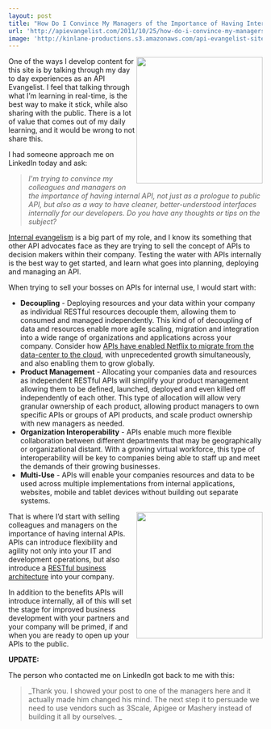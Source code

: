 ```yaml
---
layout: post
title: "How Do I Convince My Managers of the Importance of Having Internal APIs?"
url: 'http://apievangelist.com/2011/10/25/how-do-i-convince-my-managers-of-the-importance-of-having-internal-apis/'
image: 'http://kinlane-productions.s3.amazonaws.com/api-evangelist-site/blog/puzzle-apis-decoupling.jpg'
---
```


<img class="c1" src="http://kinlane-productions.s3.amazonaws.com/api-evangelist/puzzle-apis-decoupling.jpg" alt="" width="250" align="right" />

One of the ways I develop content for this site is by talking through my day to day experiences as an API Evangelist. I feel that talking through what I’m learning in real-time, is the best way to make it stick, while also sharing with the public. There is a lot of value that comes out of my daily learning, and it would be wrong to not share this.

I had someone approach me on LinkedIn today and ask:

> _I'm trying to convince my colleagues and managers on the importance of having internal API, not just as a prologue to public API, but also as a way to have cleaner, better-understood interfaces internally for our developers. Do you have any thoughts or tips on the subject?_

[Internal evangelism][1] is a big part of my role, and I know its something that other API advocates face as they are trying to sell the concept of APIs to decision makers within their company. Testing the water with APIs internally is the best way to get started, and learn what goes into planning, deploying and managing an API.

When trying to sell your bosses on APIs for internal use, I would start with:

  * **Decoupling** \- Deploying resources and your data within your company as individual RESTful resources decouple them, allowing them to consumed and managed independently. This kind of of decoupling of data and resources enable more agile scaling, migration and integration into a wide range of organizations and applications across your company. Consider how [APIs have enabled Netflix to migrate from the data-center to the cloud][2], with unprecedented growth simultaneously, and also enabling them to grow globally.
  * **Product Management** \- Allocating your companies data and resources as independent RESTful APIs will simplify your product management allowing them to be defined, launched, deployed and even killed off independently of each other. This type of allocation will allow very granular ownership of each product, allowing product managers to own specific APIs or groups of API products, and scale product ownership with new managers as needed.
  * **Organization Interoperability** \- APIs enable much more flexible collaboration between different departments that may be geographically or organizational distant. With a growing virtual workforce, this type of interoperability will be key to companies being able to staff up and meet the demands of their growing businesses.
  * **Multi-Use** \- APIs will enable your companies resources and data to be used across multiple implementations from internal applications, websites, mobile and tablet devices without building out separate systems.

<img class="c1" src="http://kinlane-productions.s3.amazonaws.com/api-evangelist/blueprints.jpg" alt="" width="250" align="right" />

That is where I’d start with selling colleagues and managers on the importance of having internal APIs. APIs can introduce flexibility and agility not only into your IT and development operations, but also introduce a [RESTful business architecture][3] into your company.

In addition to the benefits APIs will introduce internally, all of this will set the stage for improved business development with your partners and your company will be primed, if and when you are ready to open up your APIs to the public.

**UPDATE:**

The person who contacted me on LinkedIn got back to me with this:

> _Thank you. I showed your post to one of the managers here and it actually made him changed his mind. The next step it to persuade we need to use vendors such as 3Scale, Apigee or Mashery instead of building it all by ourselves. _

   [1]: http://apievangelist.com/2011/09/29/api-evangelism-is-equal-parts-internal,-partner-and-public-outreach/ (Internal evangelism)
   [2]: http://blog.programmableweb.com/2011/06/20/apis-power-netflix%E2%80%99s-move-to-cloud-enabling-world-domination/ (consider how API enabled Netflix to move from the data center to the cloud)
   [3]: /2011/04/09/restful-business-architecture/ (RESTful Business Architecture)
